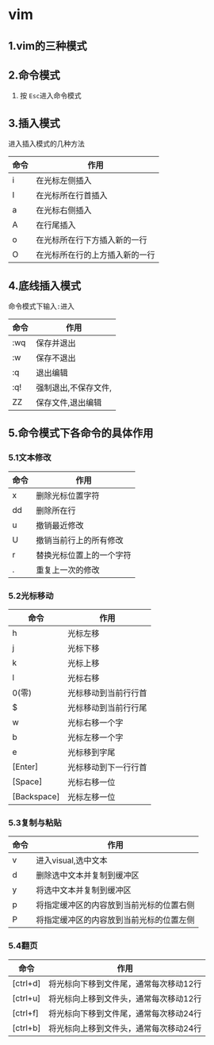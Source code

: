 # vim

## 1.vim的三种模式

## 2.命令模式

1. 按 `Esc`进入命令模式

## 3.插入模式

进入插入模式的几种方法

| 命令 | 作用                           |
| ---- | ------------------------------ |
| i    | 在光标左侧插入                 |
| I    | 在光标所在行首插入             |
| a    | 在光标右侧插入                 |
| A    | 在行尾插入                     |
| o    | 在光标所在行下方插入新的一行   |
| O    | 在光标所在行的上方插入新的一行 |



## 4.底线插入模式

命令模式下输入`:`进入

| 命令 | 作用                 |
| ---- | -------------------- |
| :wq  | 保存并退出           |
| :w   | 保存不退出           |
| :q   | 退出编辑             |
| :q!  | 强制退出,不保存文件, |
| ZZ   | 保存文件,退出编辑    |



## 5.命令模式下各命令的具体作用

### 	5.1文本修改

| 命令 | 作用                     |
| ---- | ------------------------ |
| x    | 删除光标位置字符         |
| dd   | 删除所在行               |
| u    | 撤销最近修改             |
| U    | 撤销当前行上的所有修改   |
| r    | 替换光标位置上的一个字符 |
| .    | 重复上一次的修改         |

### 	5.2光标移动

| 命令        | 作用                 |
| ----------- | -------------------- |
| h           | 光标左移             |
| j           | 光标下移             |
| k           | 光标上移             |
| l           | 光标右移             |
| 0(零)       | 光标移动到当前行行首 |
| $           | 光标移动到当前行行尾 |
| w           | 光标右移一个字       |
| b           | 光标左移一个字       |
| e           | 光标移到字尾         |
| [Enter]     | 光标移动到下一行行首 |
| [Space]     | 光标右移一位         |
| [Backspace] | 光标左移一位         |

### 	5.3复制与粘贴

| 命令 | 作用                                     |
| ---- | ---------------------------------------- |
| v    | 进入visual,选中文本                      |
| d    | 删除选中文本并复制到缓冲区               |
| y    | 将选中文本并复制到缓冲区                 |
| p    | 将指定缓冲区的内容放到当前光标的位置右侧 |
| P    | 将指定缓冲区的内容放到当前光标的位置左侧 |

### 5.4翻页

| 命令     | 作用                                   |
| -------- | -------------------------------------- |
| [ctrl+d] | 将光标向下移到文件尾，通常每次移动12行 |
| [ctrl+u] | 将光标向上移到文件头，通常每次移动12行 |
| [ctrl+f] | 将光标向下移到文件尾，通常每次移动24行 |
| [ctrl+b] | 将光标向上移到文件头，通常每次移动24行 |